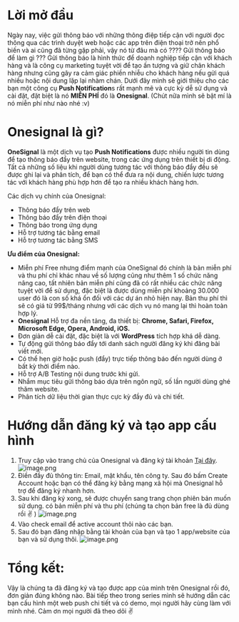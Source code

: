 # Lời mở đầu
Ngày nay, việc gửi thông báo với những thông điệp tiếp cận với người đọc thông qua các trình duyệt web hoặc các app trên điện thoại trở nên phổ biến và ai cũng đã từng gặp phải, vậy nó từ đâu mà có ???? Gửi thông báo để làm gì ??? Gửi thông báo là hình thức để doanh nghiệp tiếp cận với khách hàng và là công cụ marketing tuyệt vời để tạo ấn tượng và giữ chân khách hàng nhưng cũng gây ra cảm giác phiền nhiễu cho khách hàng nếu gửi quá nhiều hoặc nội dung lặp lại nhàm chán.
Dưới đây mình sẽ giới thiệu cho các bạn một công cụ **Push Notification**s rất mạnh mẽ và cực kỳ dễ sử dụng và cài đặt, đặt biệt là nó **MIỄN PHÍ** đó là **Onesignal**. (Chút nữa mình sẽ bật mí là nó miễn phí như nào nhé :v)
# Onesignal là gì?
**OneSignal** là một dịch vụ tạo **Push Notifications** được nhiều người tin dùng để tạo thông báo đẩy trên website, trong các ứng dụng trên thiết bị di động. Tất cả những số liệu khi người dùng tương tác với thông báo đẩy đều sẽ được ghi lại và phân tích, để bạn có thể đưa ra nội dung, chiến lược tương tác với khách hàng phù hợp hơn để tạo ra nhiều khách hàng hơn.

Các dịch vụ chính của Onesignal:
* Thông báo đẩy trên web
* Thông báo đẩy trên điện thoại
* Thông báo trong ứng dụng
* Hỗ trợ tương tác bằng email
* Hỗ trợ tương tác bằng SMS

**Ưu điểm của Onesignal:**
* Miễn phí Free nhưng điểm mạnh của OneSignal đó chính là bản miễn phí và thu phí chỉ khác nhau về số lượng cũng như thêm 1 số chức năng nâng cao, tất nhiên bản miễn phí cũng đã có rất nhiều các chức năng tuyệt vời để sử dụng, đặc biệt là được dùng miễn phí khoảng 30.000 user đó là con số khá ổn đối với các dự án nhỏ hiện nay. Bản thu phí thì sẽ có giá từ 99$/tháng nhưng với các dịch vụ nó mang lại thì hoàn toàn hợp lý.
* **Onesignal** Hỗ trợ đa nền tảng, đa thiết bị: **Chrome, Safari, Firefox, Microsoft Edge, Opera, Android, iOS.**
* Đơn giản dễ cài đặt, đặc biệt là với **WordPress** tích hợp khá dễ dàng.
* Tự động gửi thông báo đẩy tới danh sách người đăng ký khi đăng bài viết mới.
* Có thể hẹn giờ hoặc push (đẩy) trực tiếp thông báo đến người dùng ở bất kỳ thời điểm nào.
* Hỗ trợ A/B Testing nội dung trước khi gửi.
* Nhắm mục tiêu gửi thông báo dựa trên ngôn ngữ, số lần người dùng ghé thăm website.
* Phân tích dữ liệu thời gian thực cực kỳ đầy đủ và chi tiết.

# Hướng dẫn đăng ký và tạo app cấu hình
1. Truy cập vào trang chủ của Onesignal và đăng ký tài khoản [Tại đây](https://app.onesignal.com/signup).
![image.png](https://images.viblo.asia/d5c0bff8-81b1-4719-9bbe-c74ca842ea53.png)
2. Điền đầy đủ thông tin: Email, mật khẩu, tên công ty. Sau đó bấm Create Account hoặc bạn có thể đăng ký bằng mạng xã hội mà Onesignal hỗ trợ để đăng ký nhanh hơn.
3. Sau khi đăng ký xong, sẽ được chuyển sang trang chọn phiên bản muốn sử dụng. có bản miễn phí và thu phí (chúng ta chọn bản free là đủ dùng rồi :v: )
![image.png](https://images.viblo.asia/5d7d4915-facd-4016-9d33-c78ededc8b86.png)
4. Vào check email để active account thôi nào các bạn.
5. Sau đó bạn đăng nhập bằng tài khoản của bạn và tạo 1 app/website của bạn và sử dụng thôi.
![image.png](https://images.viblo.asia/a35158b8-53f2-41e0-ab61-9f477e69c1bd.png)

# Tổng kết:
Vậy là chúng ta đã đăng ký và tạo được app của mình trên Onesignal rồi đó, đơn giản đúng không nào. Bài tiếp theo trong series mình sẽ hướng dẫn các bạn cấu hình một web push chi tiết và có demo, mọi người hãy cùng làm với mình nhé. Cảm ơn mọi người đã theo dõi :v: